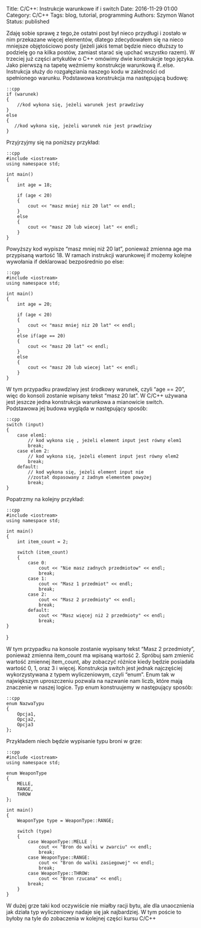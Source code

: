 Title: C/C++: Instrukcje warunkowe if i switch
Date: 2016-11-29 01:00
Category: C/C++
Tags: blog, tutorial, programming
Authors: Szymon Wanot
Status: published

Zdaję sobie sprawę z tego,że ostatni post był nieco przydługi i zostało w nim przekazane więcej elementów, dlatego zdecydowałem się na nieco mniejsze objętościowo posty (jeżeli jakiś temat będzie nieco dłuższy to podzielę go na kilka postów, zamiast starać się upchać wszystko razem). 
W trzeciej już części artykułów  o C++ omówimy dwie konstrukcje tego języka. Jako pierwszą na tapetę weźmiemy konstrukcje warunkową if..else. Instrukcja służy do rozgałęziania naszego kodu w zależności od spełnionego warunku. Podstawowa konstrukcja ma następującą budowę:

    ::cpp
    if (warunek)
    {
        //kod wykona się, jeżeli warunek jest prawdziwy
    }
    else
    {
       //kod wykona się, jeżeli warunek nie jest prawdziwy
    }


Przyjrzyjmy się na poniższy przykład: 

    ::cpp
    #include <iostream>
    using namespace std;

    int main()
    {
        int age = 18;

        if (age < 20)
        {
            cout << "masz mniej niz 20 lat" << endl;
        }
        else
        {
            cout << "masz 20 lub wiecej lat" << endl;
        }
    }

Powyższy kod wypisze “masz mniej niż 20 lat”, ponieważ zmienna age ma przypisaną wartość 18. W ramach instrukcji warunkowej if możemy kolejne wywołania if deklarować bezpośrednio po else:

    ::cpp
    #include <iostream>
    using namespace std;
 
    int main()
    {
        int age = 20;
 
        if (age < 20)
        {
            cout << "masz mniej niz 20 lat" << endl;
        }
        else if(age == 20)
        {
            cout << "masz 20 lat" << endl;
        }
        else
        {
            cout << "masz 20 lub wiecej lat" << endl;
        }
    }

W tym przypadku prawdziwy jest środkowy warunek, czyli “age == 20”, więc do konsoli zostanie wpisany tekst “masz 20 lat”. W C/C++ używana jest jeszcze jedna konstrukcja warunkowa a mianowicie switch. Podstawowa jej budowa wygląda w następujący sposób:

    ::cpp
    switch (input)
    {
        case elem1:
            // kod wykona się , jeżeli element input jest równy elem1
            break;
        case elem 2:
            // kod wykona się, jeżeli element input jest równy elem2
            break;
        default:
            // kod wykona się, jeżeli element input nie 
            //został dopasowany z żadnym elementem powyżej
            break;
    }

Popatrzmy na kolejny przykład:

    ::cpp
    #include <iostream>
    using namespace std;
 
    int main()
    {
        int item_count = 2;
 
        switch (item_count)
        {
            case 0:
                cout << "Nie masz zadnych przedmiotow" << endl;
                break;
            case 1:
                cout << "Masz 1 przedmiot" << endl;
                break;
            case 2:
                cout << "Masz 2 przedmioty" << endl;
                break;
            default:
                cout << "Masz więcej niż 2 przedmioty" << endl;
                break;
    }
}

W tym przypadku na konsole zostanie wypisany tekst “Masz 2 przedmioty”, ponieważ zmienna item_count ma wpisaną wartość 2. Spróbuj sam zmienić wartość zmiennej item_count, aby zobaczyć różnice kiedy będzie posiadała wartość 0, 1, oraz 3 i więcej.
Konstrukcja switch jest jednak najczęściej wykorzystywana z typem wyliczeniowym, czyli “enum”. Enum tak w największym uproszczeniu pozwala na nazwanie nam liczb, które mają znaczenie w naszej logice. Typ enum konstruujemy w następujący sposób:

    ::cpp
    enum NazwaTypu
    {
        Opcja1,
        Opcja2,
        Opcja3
    };

Przykładem niech będzie wypisanie typu broni w grze:

    ::cpp
    #include <iostream>
    using namespace std;
 
    enum WeaponType
    {
        MELLE,
        RANGE,
        THROW
    };
 
    int main()
    {
        WeaponType type = WeaponType::RANGE;
 
        switch (type)
        {
            case WeaponType::MELLE :
                cout << "Bron do walki w zwarciu" << endl;
                break;
            case WeaponType::RANGE:
                cout << "Bron do walki zasiegowej" << endl;
                break;
            case WeaponType::THROW:
                cout << "Bron rzucana" << endl;
            break;
        }
    }

W dużej grze taki kod oczywiście nie miałby racji bytu, ale dla unaocznienia jak działa typ wyliczeniowy nadaje się jak najbardziej. W tym poście to byłoby na tyle do zobaczenia w kolejnej części kursu C/C++
